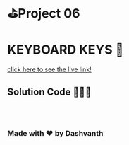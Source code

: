 # ⛳Project 06 

#   KEYBOARD KEYS 💛

[click here to see the live link!]()

## Solution Code 🧑🏻‍💻
```javascript

```
<br>

### Made with ❤️ by Dashvanth